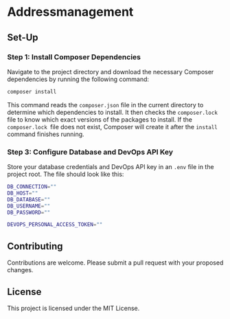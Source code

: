 # Addressmanagement
## Set-Up
### Step 1: Install Composer Dependencies

Navigate to the project directory and download the necessary Composer dependencies by running the following command:

```bash
composer install
```

This command reads the `composer.json` file in the current directory to determine which dependencies to install. It then checks the `composer.lock` file to know which exact versions of the packages to install. If the `composer.lock `file does not exist, Composer will create it after the `install` command finishes running.

### Step 3: Configure Database and DevOps API Key

Store your database credentials and DevOps API key in an `.env` file in the project root. The file should look like this:

```bash
DB_CONNECTION=""
DB_HOST=""
DB_DATABASE=""
DB_USERNAME=""
DB_PASSWORD=""

DEVOPS_PERSONAL_ACCESS_TOKEN=""
```

## Contributing

Contributions are welcome. Please submit a pull request with your proposed changes.

## License

This project is licensed under the MIT License.

